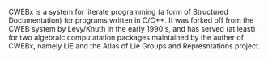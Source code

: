 CWEBx is a system for literate programming (a form of Structured Documentation) for programs written in C/C++. It was forked off from the CWEB system by Levy/Knuth in the early 1990's, and has served (at least) for two algebraic computatation packages maintained by the auther of CWEBx, namely LiE and the Atlas of Lie Groups and Represntations project.